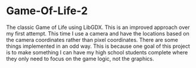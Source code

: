 # Game-Of-Life-2
The classic Game of Life using LibGDX.  This is an improved approach over my first attempt.  This time I use a camera and have the locations based on the camera coordinates rather than pixel coordinates.  There are some things implemented in an odd way.  This is because one goal of this project is to make something I can have my high school students complete where they only need to focus on the game logic, not the graphics.
